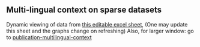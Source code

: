 ## Multi-lingual context on sparse datasets

Dynamic viewing of data from [this editable excel sheet](https://docs.google.com/spreadsheets/d/1ndNXEMrekWBqraIInvAXW27RIXtkdlXiWoW7IhM_QaM/edit#gid=0), 
(One may update this sheet and the graphs change on refreshing)
Also, for larger window: go to [publication-multilingual-context](http://vishalanand.net/publication-multilingual-context)
